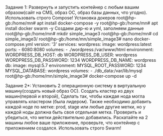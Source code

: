 Задание 1:
Развернуть и запустить контейнер с любым вашим образом(сайт на CMS, образ ОС, образ базы данных, что угодно). Использовать строго Compose!
Установка докеров
root@hp-gb:/home/mn# apt install docker-compose -y
root@hp-gb:/home/mn# apt install docker swarm -y
Создаем дир-ю и yml, заполняем данные
root@hp-gb:/home/mn# mkdir simple_image3
root@hp-gb:/home/mn# cd simple_image3/
root@hp-gb:/home/mn/simple_image3# nano docker-compose.yml
version: '3'
services:
  wordpress:
    image: wordpress:latest
    ports:
      - 6080:8080
    volumes:
      - ./wordpress:/var/www/html
    environment:
      WORDPRESS_DB_HOST: db
      WORDPRESS_DB_USER: wordpress
      WORDPRESS_DB_PASSWORD: 1234
      WORDPRESS_DB_NAME: wordpress
  db:
    image: mysql:5.7
    environment:
      MYSQL_ROOT_PASSWORD: 1234
      MYSQL_DATABASE: wordpress
    volumes:
      - ./db_data:/var/lib/mysql
root@hp-gb:/home/mn/simple_image3# docker-compose up -d
 


Задание 2*:
Установить 2 операционную систему в виртуальную машину(создать новый образ ОС). Создать кластер из двух машин(первой и второй), Сделать так, чтобы каждая нода могла управлять кластером (была лидером). Также необходимо добавить каждой ноде по метке: prod, stage или любые другие метки, но у каждой ноды должна быть своя отдельная метка. Проверить и убедиться, что метки действительно добавились. Раскатайте на 2 машины любое ваше приложение, проверьте, что контейнер с приложением создался. Использовать строго Swarm!
 


